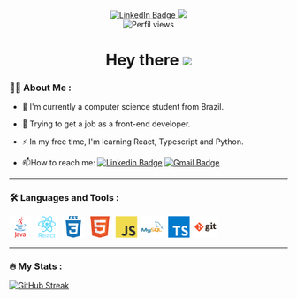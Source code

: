 <div id="header" align="center">
  <div id="badges">
    <a href="https://www.linkedin.com/in/jo%C3%A3o-pedro-amaral-bonfim-1180a2266/">
      <img src="https://img.shields.io/badge/LinkedIn-blue?style=for-the-badge&logo=linkedin&logoColor=white" alt="LinkedIn Badge"/>
    </a>
    <a href="mailto:jpabonfim@gmail.com">
      <img src="https://img.shields.io/badge/-Contact%20me!-EA4335?logo=gmail&logoColor=white&style=for-the-badge&link=mailto:jpabonfim@gmail.com%22%3E">
    </a>
  </div>
  <img src="https://komarev.com/ghpvc/?username=joaoAmaralB&style=flat-square&color=blue" alt="Perfil views"/>
  <h1>
    Hey there
    <img src="https://media.giphy.com/media/hvRJCLFzcasrR4ia7z/giphy.gif" width="30px"/>
  </h1>
</div>

### :man_technologist: About Me :
- :telescope: I'm currently a computer science student from Brazil.

- :seedling: Trying to get a job as a front-end developer.

- :zap: In my free time, I'm learning React, Typescript and Python.

- :mailbox:How to reach me: [![Linkedin Badge](https://img.shields.io/badge/-Linkedin-blue?style=flat&logo=Linkedin&logoColor=white)](https://www.linkedin.com/in/jo%C3%A3o-pedro-amaral-bonfim-1180a2266/) [![Gmail Badge](https://img.shields.io/badge/-Contact%20me!-EA4335?logo=gmail&logoColor=white&style=flat&link=mailto:jpabonfim@gmail.com%22%3E)](mailto:jpabonfim@gmail.com)

---

### :hammer_and_wrench: Languages and Tools :

<div>
  <img src="https://github.com/devicons/devicon/blob/master/icons/java/java-original-wordmark.svg" title="Java" alt="Java" width="40" height="40"/>&nbsp;
  <img src="https://github.com/devicons/devicon/blob/master/icons/react/react-original-wordmark.svg" title="React" alt="React" width="40" height="40"/>&nbsp;
  <img src="https://github.com/devicons/devicon/blob/master/icons/css3/css3-plain-wordmark.svg"  title="CSS3" alt="CSS" width="40" height="40"/>&nbsp;
  <img src="https://github.com/devicons/devicon/blob/master/icons/html5/html5-original.svg" title="HTML5" alt="HTML" width="40" height="40"/>&nbsp;
  <img src="https://github.com/devicons/devicon/blob/master/icons/javascript/javascript-original.svg" title="JavaScript" alt="JavaScript" width="40" height="40"/>&nbsp;
  <img src="https://github.com/devicons/devicon/blob/master/icons/mysql/mysql-original-wordmark.svg" title="MySQL"  alt="MySQL" width="40" height="40"/>&nbsp;
  <img src="https://raw.githubusercontent.com/devicons/devicon/1119b9f84c0290e0f0b38982099a2bd027a48bf1/icons/typescript/typescript-original.svg" title="Typescript" alt="Typescript" width="40" height="40"/>&nbsp;
  <img src="https://github.com/devicons/devicon/blob/master/icons/git/git-original-wordmark.svg" title="Git" **alt="Git" width="40" height="40"/>
</div>

---

### :fire: My Stats :

[![GitHub Streak](http://github-readme-streak-stats.herokuapp.com?user=joaoAmaralB&theme=dark&mode=weekly)](https://git.io/streak-stats)
